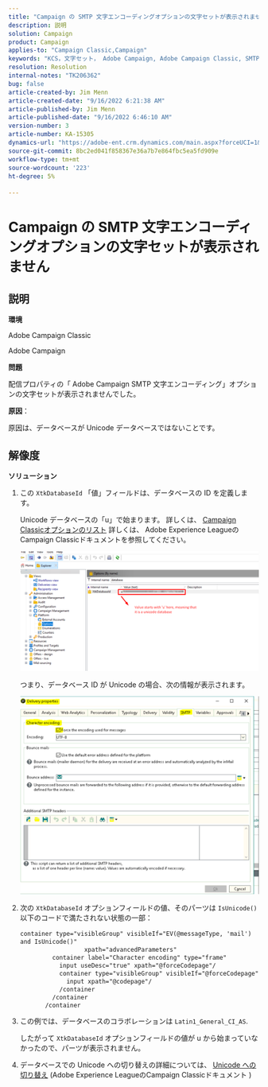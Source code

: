 ```yaml
---
title: "Campaign の SMTP 文字エンコーディングオプションの文字セットが表示されません"
description: 説明
solution: Campaign
product: Campaign
applies-to: "Campaign Classic,Campaign"
keywords: "KCS，文字セット， Adobe Campaign, Adobe Campaign Classic, SMTP 文字エンコーディングオプションが表示されない， XtkDatabaseId 変数"
resolution: Resolution
internal-notes: "TK206362"
bug: false
article-created-by: Jim Menn
article-created-date: "9/16/2022 6:21:38 AM"
article-published-by: Jim Menn
article-published-date: "9/16/2022 6:46:10 AM"
version-number: 3
article-number: KA-15305
dynamics-url: "https://adobe-ent.crm.dynamics.com/main.aspx?forceUCI=1&pagetype=entityrecord&etn=knowledgearticle&id=3c647acd-8735-ed11-9db1-0022480866ad"
source-git-commit: 8bc2ed041f858367e36a7b7e864fbc5ea5fd909e
workflow-type: tm+mt
source-wordcount: '223'
ht-degree: 5%

---
```


# Campaign の SMTP 文字エンコーディングオプションの文字セットが表示されません

## 説明

<b>環境</b>

Adobe Campaign Classic

Adobe Campaign

<b>問題</b>

配信プロパティの「 Adobe Campaign SMTP 文字エンコーディング」オプションの文字セットが表示されませんでした。

<b>原因</b>：

原因は、データベースが Unicode データベースではないことです。

## 解像度

<b>ソリューション</b>

1. この `XtkDatabaseId` 「値」フィールドは、データベースの ID を定義します。

   Unicode データベースの「u」で始まります。 詳しくは、 [Campaign Classicオプションのリスト](https://docs.adobe.com/content/help/en/campaign-classic/using/installing-campaign-classic/appendices/configuring-campaign-options.html) 詳しくは、 Adobe Experience LeagueのCampaign Classicドキュメントを参照してください。

   ![](assets/c05936a7-51d0-ec11-a7b5-00224809c556.png)

   つまり、データベース ID が Unicode の場合、次の情報が表示されます。

   ![](assets/___c05936a7-51d0-ec11-a7b5-00224809c556___.png)

1. 次の `XtkDatabaseId` オプションフィールドの値、そのパーツは `IsUnicode()` 以下のコードで満たされない状態の一部：

   ```
   container type="visibleGroup" visibleIf="EV(@messageType, 'mail') and IsUnicode()"
                     xpath="advancedParameters"
            container label="Character encoding" type="frame"
              input useDesc="true" xpath="@forceCodepage"/
              container type="visibleGroup" visibleIf="@forceCodepage"
                input xpath="@codepage"/
              /container
            /container
          /container
   ```

1. この例では、データベースのコラボレーションは `Latin1_General_CI_AS`.

   したがって `XtkDatabaseId` オプションフィールドの値が u から始まっていなかったので、パーツが表示されません。

1. データベースでの Unicode への切り替えの詳細については、 [Unicode への切り替え](https://docs.adobe.com/content/help/en/campaign-classic/using/monitoring-campaign-classic/updating-adobe-campaign/switching-to-unicode.html) (Adobe Experience LeagueのCampaign Classicドキュメント )
